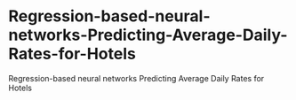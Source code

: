 # Regression-based-neural-networks-Predicting-Average-Daily-Rates-for-Hotels
Regression-based neural networks Predicting Average Daily Rates for Hotels
